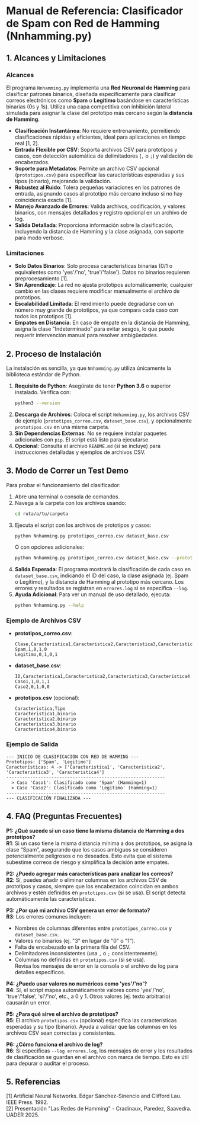 # Manual de Referencia: Clasificador de Spam con Red de Hamming (Nnhamming.py)

## 1. Alcances y Limitaciones

### Alcances
El programa `Nnhamming.py` implementa una **Red Neuronal de Hamming** para clasificar patrones binarios, diseñada específicamente para clasificar correos electrónicos como **Spam** o **Legítimo** basándose en características binarias (0s y 1s). Utiliza una capa competitiva con inhibición lateral simulada para asignar la clase del prototipo más cercano según la **distancia de Hamming**.

- **Clasificación Instantánea**: No requiere entrenamiento, permitiendo clasificaciones rápidas y eficientes, ideal para aplicaciones en tiempo real [1, 2].
- **Entrada Flexible por CSV**: Soporta archivos CSV para prototipos y casos, con detección automática de delimitadores (`,` o `;`) y validación de encabezados.
- **Soporte para Metadatos**: Permite un archivo CSV opcional (`prototipos.csv`) para especificar las características esperadas y sus tipos (binario), mejorando la validación.
- **Robustez al Ruido**: Tolera pequeñas variaciones en los patrones de entrada, asignando casos al prototipo más cercano incluso si no hay coincidencia exacta [1].
- **Manejo Avanzado de Errores**: Valida archivos, codificación, y valores binarios, con mensajes detallados y registro opcional en un archivo de log.
- **Salida Detallada**: Proporciona información sobre la clasificación, incluyendo la distancia de Hamming y la clase asignada, con soporte para modo verbose.


### Limitaciones
- **Solo Datos Binarios**: Solo procesa características binarias (0/1 o equivalentes como 'yes'/'no', 'true'/'false'). Datos no binarios requieren preprocesamiento [1].
- **Sin Aprendizaje**: La red no ajusta prototipos automáticamente; cualquier cambio en las clases requiere modificar manualmente el archivo de prototipos.
- **Escalabilidad Limitada**: El rendimiento puede degradarse con un número muy grande de prototipos, ya que compara cada caso con todos los prototipos [1].
- **Empates en Distancia**: En caso de empate en la distancia de Hamming, asigna la clase "Indeterminado" para evitar sesgos, lo que puede requerir intervención manual para resolver ambigüedades.

## 2. Proceso de Instalación

La instalación es sencilla, ya que `Nnhamming.py` utiliza únicamente la biblioteca estándar de Python.

1. **Requisito de Python**: Asegúrate de tener **Python 3.6** o superior instalado. Verifica con:
   ```bash
   python3 --version
   ```
2. **Descarga de Archivos**: Coloca el script `Nnhamming.py`, los archivos CSV de ejemplo (`prototipos_correo.csv`, `dataset_base.csv`), y opcionalmente `prototipos.csv` en una misma carpeta.
3. **Sin Dependencias Externas**: No se requiere instalar paquetes adicionales con `pip`. El script está listo para ejecutarse.
4. **Opcional**: Consulta el archivo `README.md` (si se incluye) para instrucciones detalladas y ejemplos de archivos CSV.

## 3. Modo de Correr un Test Demo

Para probar el funcionamiento del clasificador:

1. Abre una terminal o consola de comandos.
2. Navega a la carpeta con los archivos usando:
   ```bash
   cd ruta/a/tu/carpeta
   ```
3. Ejecuta el script con los archivos de prototipos y casos:
   ```bash
   python Nnhamming.py prototipos_correo.csv dataset_base.csv
   ```
   O con opciones adicionales:
   ```bash
   python Nnhamming.py prototipos_correo.csv dataset_base.csv --prototipos prototipos.csv --log errores.log --verbose
   ```
4. **Salida Esperada**: El programa mostrará la clasificación de cada caso en `dataset_base.csv`, indicando el ID del caso, la clase asignada (ej. Spam o Legítimo), y la distancia de Hamming al prototipo más cercano. Los errores y resultados se registran en `errores.log` si se especifica `--log`.
5. **Ayuda Adicional**: Para ver un manual de uso detallado, ejecuta:
   ```bash
   python Nnhamming.py --help
   ```

### Ejemplo de Archivos CSV
- **prototipos_correo.csv**:
  ```csv
  Clase,Caracteristica1,Caracteristica2,Caracteristica3,Caracteristica4
  Spam,1,0,1,0
  Legitimo,0,1,0,1
  ```
- **dataset_base.csv**:
  ```csv
  ID,Caracteristica1,Caracteristica2,Caracteristica3,Caracteristica4
  Caso1,1,0,1,1
  Caso2,0,1,0,0
  ```
- **prototipos.csv** (opcional):
  ```csv
  Caracteristica,Tipo
  Caracteristica1,binario
  Caracteristica2,binario
  Caracteristica3,binario
  Caracteristica4,binario
  ```

### Ejemplo de Salida
```plaintext
--- INICIO DE CLASIFICACIÓN CON RED DE HAMMING ---
Prototipos: ['Spam', 'Legitimo']
Características: 4 -> ['Caracteristica1', 'Caracteristica2', 'Caracteristica3', 'Caracteristica4']
------------------------------------------------------------
  > Caso 'Caso1': Clasificado como 'Spam' (Hamming=1)
  > Caso 'Caso2': Clasificado como 'Legitimo' (Hamming=1)
------------------------------------------------------------
--- CLASIFICACIÓN FINALIZADA ---
```

## 4. FAQ (Preguntas Frecuentes)

**P1: ¿Qué sucede si un caso tiene la misma distancia de Hamming a dos prototipos?**  
**R1**: Si un caso tiene la misma distancia mínima a dos prototipos, se asigna la clase “Spam”, asegurando que los casos ambiguos se consideren potencialmente peligrosos o no deseados. Esto evita que el sistema subestime correos de riesgo y simplifica la decisión ante empates.

**P2: ¿Puedo agregar más características para analizar los correos?**  
**R2**: Sí, puedes añadir o eliminar columnas en los archivos CSV de prototipos y casos, siempre que los encabezados coincidan en ambos archivos y estén definidos en `prototipos.csv` (si se usa). El script detecta automáticamente las características.

**P3: ¿Por qué mi archivo CSV genera un error de formato?**  
**R3**: Los errores comunes incluyen:  
- Nombres de columnas diferentes entre `prototipos_correo.csv` y `dataset_base.csv`.  
- Valores no binarios (ej. "3" en lugar de "0" o "1").  
- Falta de encabezado en la primera fila del CSV.  
- Delimitadores inconsistentes (usa `,` o `;` consistentemente).  
- Columnas no definidas en `prototipos.csv` (si se usa).  
Revisa los mensajes de error en la consola o el archivo de log para detalles específicos.

**P4: ¿Puedo usar valores no numéricos como 'yes'/'no'?**  
**R4**: Sí, el script mapea automáticamente valores como 'yes'/'no', 'true'/'false', 'sí'/'no', etc., a 0 y 1. Otros valores (ej. texto arbitrario) causarán un error.

**P5: ¿Para qué sirve el archivo de prototipos?**  
**R5**: El archivo `prototipos.csv` (opcional) especifica las características esperadas y su tipo (binario). Ayuda a validar que las columnas en los archivos CSV sean correctas y consistentes.

**P6: ¿Cómo funciona el archivo de log?**  
**R6**: Si especificas `--log errores.log`, los mensajes de error y los resultados de clasificación se guardan en el archivo con marca de tiempo. Esto es útil para depurar o auditar el proceso.

## 5. Referencias
[1] Artificial Neural Networks. Edgar Sánchez-Sinencio and Clifford Lau. IEEE Press. 1992.  
[2] Presentación "Las Redes de Hamming" - Cradinaux, Paredez, Saavedra. UADER 2025.